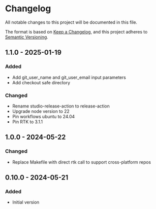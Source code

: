 # Changelog

All notable changes to this project will be documented in this file.

The format is based on [Keep a Changelog](https://keepachangelog.com/en/1.0.0/),
and this project adheres to [Semantic Versioning](https://semver.org/spec/v2.0.0.html).

## 1.1.0 - 2025-01-19
### Added
- Add git_user_name and git_user_email input parameters
- Add checkout safe directory

### Changed
- Rename studio-release-action to release-action
- Upgrade node version to 22
- Pin workflows ubuntu to 24.04
- Pin RTK to 3.1.1

## 1.0.0 - 2024-05-22
### Changed
- Replace Makefile with direct rtk call to support cross-platform repos

## 0.10.0 - 2024-05-21
### Added
- Initial version
